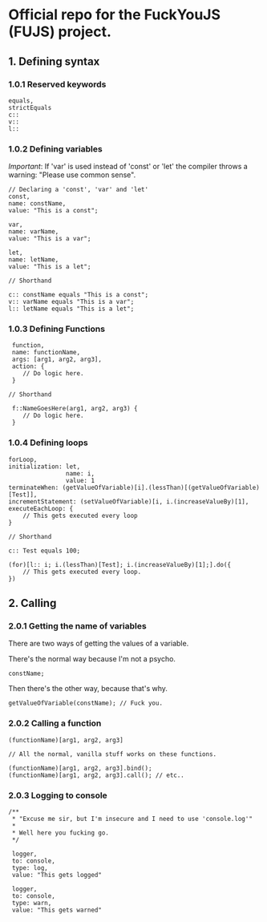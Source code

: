 # Official repo for the FuckYouJS (FUJS) project.


## 1. Defining syntax

### 1.0.1 Reserved keywords

```
equals,
strictEquals
c::
v::
l::
```

### 1.0.2 Defining variables

*Important*: If 'var' is used instead of 'const' or 'let' the compiler throws a warning: "Please use common sense".

```
// Declaring a 'const', 'var' and 'let'
const,
name: constName,
value: "This is a const";

var,
name: varName,
value: "This is a var";

let,
name: letName,
value: "This is a let";

// Shorthand

c:: constName equals "This is a const";
v:: varName equals "This is a var";
l:: letName equals "This is a let";
```

### 1.0.3 Defining Functions

```
 function,
 name: functionName,
 args: [arg1, arg2, arg3],
 action: {
    // Do logic here.
 }

// Shorthand

 f::NameGoesHere(arg1, arg2, arg3) {
    // Do logic here.
 }

```
### 1.0.4 Defining loops

```
forLoop,
initialization: let,
                name: i,
                value: 1
terminateWhen: (getValueOfVariable)[i].(lessThan)[(getValueOfVariable)[Test]],
incrementStatement: (setValueOfVariable)[i, i.(increaseValueBy)[1],
executeEachLoop: {
    // This gets executed every loop
}

// Shorthand

c:: Test equals 100;

(for)[l:: i; i.(lessThan)[Test]; i.(increaseValueBy)[1];].do({
    // This gets executed every loop.
})
```

## 2. Calling

### 2.0.1 Getting the name of variables

There are two ways of getting the values of a variable.

There's the normal way because I'm not a psycho.

```
constName;
```

Then there's the other way, because that's why.

```
getValueOfVariable(constName); // Fuck you.
```

### 2.0.2 Calling a function

```
(functionName)[arg1, arg2, arg3]

// All the normal, vanilla stuff works on these functions.

(functionName)[arg1, arg2, arg3].bind();
(functionName)[arg1, arg2, arg3].call(); // etc..
```

### 2.0.3 Logging to console

```
/**
 * "Excuse me sir, but I'm insecure and I need to use 'console.log'"
 *
 * Well here you fucking go.
 */

 logger,
 to: console,
 type: log,
 value: "This gets logged"

 logger,
 to: console,
 type: warn,
 value: "This gets warned"
```
